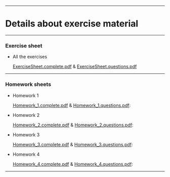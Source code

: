 <!-- -------------------------------------------------------------------------------- -->

<!-- Copyright 2019 Georgios Karagiannis -->

<!-- georgios.karagiannis@durham.ac.uk -->
<!-- Assistant Professor -->
<!-- Department of Mathematical Sciences, Durham University, Durham,  UK  -->

<!-- This file is part of Bayesian_Statistics (MATH3341/4031 Bayesian Statistics III/IV) -->
<!-- which is the material of the course (MATH3341/4031 Bayesian Statistics III/IV) -->
<!-- taught by Georgios P. Katagiannis in the Department of Mathematical Sciences   -->
<!-- in the University of Durham  in Michaelmas term in 2019 -->

<!-- Bayesian_Statistics is free software: you can redistribute it and/or modify -->
<!-- it under the terms of the GNU General Public License as published by -->
<!-- the Free Software Foundation version 3 of the License. -->

<!-- Bayesian_Statistics is distributed in the hope that it will be useful, -->
<!-- but WITHOUT ANY WARRANTY; without even the implied warranty of -->
<!-- MERCHANTABILITY or FITNESS FOR A PARTICULAR PURPOSE.  See the -->
<!-- GNU General Public License for more details. -->

<!-- You should have received a copy of the GNU General Public License -->
<!-- along with Bayesian_Statistics  If not, see <http://www.gnu.org/licenses/>. -->

<!-- -------------------------------------------------------------------------------- -->

------------------------------------------------------------------------

# Details about exercise material 

------------------------------------------------------------------------

### Exercise sheet

-   All the exercises

    [ExerciseSheet.complete.pdf](https://github.com/georgios-stats/Bayesian_Statistics/blob/master/Homework/ExerciseSheet.complete.pdf) & [ExerciseSheet.questions.pdf](https://github.com/georgios-stats/Bayesian_Statistics/blob/master/Homework/ExerciseSheet.questions.pdf)

------------------------------------------------------------------------


### Homework sheets

-   Homework 1

    [Homework_1.complete.pdf](https://github.com/georgios-stats/Bayesian_Statistics/blob/master/Homework/Homework_1.complete.pdf) & [Homework_1.questions.pdf](https://github.com/georgios-stats/Bayesian_Statistics/blob/master/Homework/Homework_1.questions.pdf):

-   Homework 2

    [Homework_2.complete.pdf](https://github.com/georgios-stats/Bayesian_Statistics/blob/master/Homework/Homework_2.complete.pdf) & [Homework_2.questions.pdf](https://github.com/georgios-stats/Bayesian_Statistics/blob/master/Homework/Homework_2.questions.pdf):


-   Homework 3

    [Homework_3.complete.pdf](https://github.com/georgios-stats/Bayesian_Statistics/blob/master/Homework/Homework_3.complete.pdf) & [Homework_3.questions.pdf](https://github.com/georgios-stats/Bayesian_Statistics/blob/master/Homework/Homework_3.questions.pdf):


-   Homework 4

    [Homework_4.complete.pdf](https://github.com/georgios-stats/Bayesian_Statistics/blob/master/Homework/Homework_4.complete.pdf) & [Homework_4.questions.pdf](https://github.com/georgios-stats/Bayesian_Statistics/blob/master/Homework/Homework_4.questions.pdf):



------------------------------------------------------------------------

